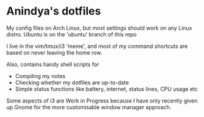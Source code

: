 # Anindya's dotfiles
My config files on Arch Linux, but most settings should work on any Linux distro. Ubuntu is on the 'ubuntu' branch of this repo

I live in the vim/tmux/i3 'meme', and most of my command shortcuts are based on never leaving the home row.

Also, contains handy shell scripts for
* Compiling my notes
* Checking whether my dotfiles are up-to-date
* Simple status functions like battery, internet, status lines, CPU usage etc

Some aspects of i3 are Work in Progress because I have only recently given up Gnome for the more customisable window manager approach.
